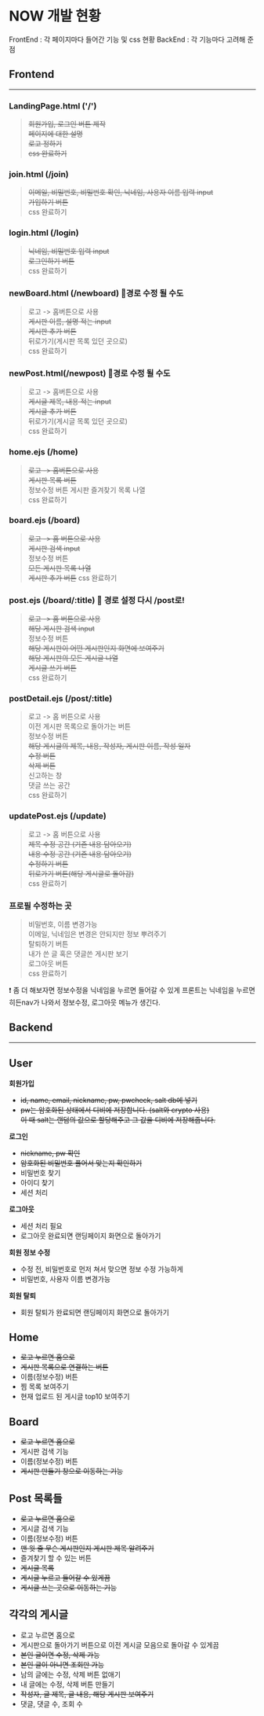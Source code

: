 # NOW 개발 현황 
FrontEnd : 각 페이지마다 들어간 기능 및 css 현황 
BackEnd : 각 기능마다 고려해 준 점

## Frontend 
<hr>

###  LandingPage.html ('/')
>~~회원가입, 로그인 버튼 제작~~    
~~페이지에 대한 설명~~      
~~로고 정하기~~     
~~css 완료하기~~

### join.html (/join)
>~~이메일, 비밀번호, 비밀번호 확인, 닉네임, 사용자 이름 입력 input~~   
~~가입하기 버튼~~    
css 완료하기

### login.html (/login)
>~~닉네임, 비밀번호 입력 input~~     
>~~로그인하기 버튼~~    
>css 완료하기      

### newBoard.html (/newboard) 🎈경로 수정 될 수도
>로고 -> 홈버튼으로 사용     
~~게시판 이름, 설명 적는 input~~     
~~게시판 추가 버튼~~       
뒤로가기(게시판 목록 있던 곳으로)    
css 완료하기    

### newPost.html(/newpost) 🎈경로 수정 될 수도
> 로고 -> 홈버튼으로 사용   
~~게시글 제목, 내용 적는 input~~   
~~게시글 추가 버튼~~     
뒤로가기(게시글 목록 있던 곳으로)    
css 완료하기

### home.ejs (/home)
> ~~로고 -> 홈버튼으로 사용~~    
~~게시판 목록 버튼~~     
정보수정 버튼 
게시판 즐겨찾기 목록 나열  
css 완료하기

### board.ejs (/board)
> ~~로고 -> 홈 버튼으로 사용~~  
~~게시판 검색 input~~  
정보수정 버튼     
~~모든 게시판 목록 나열~~    
~~게시판 추가 버튼~~
css 완료하기

### post.ejs (/board/:title) 🎈 경로 설정 다시 /post로!
> ~~로고 -> 홈 버튼으로 사용~~    
~~해당 게시판 검색 input~~     
정보수정 버튼     
~~해당 게시판이 어떤 게시판인지 화면에 보여주기~~     
~~해당 게시판의 모든 게시글 나열~~     
~~게시글 쓰기 버튼~~     
css 완료하기    

### postDetail.ejs (/post/:title)
> 로고 -> 홈 버튼으로 사용     
이전 게시판 목록으로 돌아가는 버튼     
정보수정 버튼   
~~해당 게시글의 제목, 내용, 작성자, 게시판 이름, 작성 일자~~      
~~수정 버튼~~     
~~삭제 버튼~~     
신고하는 창     
댓글 쓰는 공간   
css 완료하기     

### updatePost.ejs (/update)
> 로고 -> 홈 버튼으로 사용          
~~제목 수정 공간 (기존 내용 담아오기)~~  
~~내용 수정 공간 (기존 내용 담아오기)~~     
~~수정하기 버튼~~    
~~뒤로가기 버튼(해당 게시글로 돌아감)~~   
css 완료하기   

### 프로필 수정하는 곳
>비밀번호, 이름 변경가능    
이메일, 닉네임은 변경은 안되지만 정보 뿌려주기      
탈퇴하기 버튼   
내가 쓴 글 혹은 댓글쓴 게시판 보기   
로그아웃 버튼     
css 완료하기     

❗ 좀 더 해보자면 정보수정을 닉네임을 누르면 들어갈 수 있게
프론트는 닉네임을 누르면 히든nav가 나와서 정보수정, 로그아웃 메뉴가 생긴다.

## Backend
<hr>

## User

**회원가입**

- ~~id, name, email, nickname, pw, pwcheck, salt db에 넣기~~
- ~~pw는 암호화된 상태에서 디비에 저장합니다. (salt와 crypto 사용)     
이 때 salt는 랜덤의 값으로 할당해주고 그 값을 디비에 저장해줍니다.~~  

**로그인**    
- ~~nickname, pw 확인~~    
- ~~암호화된 비밀번호 풀어서 맞는지 확인하기~~
- 비밀번호 찾기
- 아이디 찾기
- 세션 처리

**로그아웃**  
- 세션 처리 필요
- 로그아웃 완료되면 랜딩페이지 화면으로 돌아가기

**회원 정보 수정**
- 수정 전, 비밀번호로 먼저 쳐서 맞으면 정보 수정 가능하게
- 비밀번호, 사용자 이름 변경가능

**회원 탈퇴**  
- 회원 탈퇴가 완료되면 랜딩페이지 화면으로 돌아가기

## Home
- ~~로고 누르면 홈으로~~
- ~~게시판 목록으로 연결하는 버튼~~
- 이름(정보수정) 버튼
- 찜 목록 보여주기
- 현재 업로드 된 게시글 top10 보여주기

## Board
- ~~로고 누르면 홈으로~~
- 게시판 검색 기능
- 이름(정보수정) 버튼
- ~~게시판 만들기 창으로 이동하는 기능~~

## Post 목록들
- ~~로고 누르면 홈으로~~
- 게시글 검색 기능
- 이름(정보수정) 버튼
- ~~맨 윗 줄 무슨 게시판인지 게시판 제목 알려주기~~
- 즐겨찾기 할 수 있는 버튼
- ~~게시글 목록~~
- ~~게시글 누르고 들어갈 수 있게끔~~
- ~~게시글 쓰는 곳으로 이동하는 기능~~

## 각각의 게시글
- 로고 누르면 홈으로
- 게시판으로 돌아가기 버튼으로 이전 게시글 모음으로 돌아갈 수 있게끔
- ~~본인 글이면 수정, 삭제 가능~~
- ~~본인 글이 아니면 조회만 가능~~
- 남의 글에는 수정, 삭제 버튼 없애기
- 내 글에는 수정, 삭제 버튼 만들기
- ~~작성자, 글 제목, 글 내용, 해당 게시판 보여주기~~
- 댓글, 댓글 수, 조회 수









